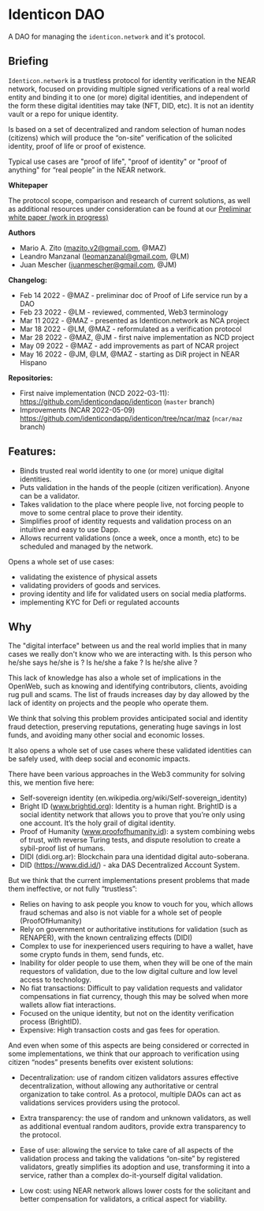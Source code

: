 # Identicon DAO

A DAO for managing the `identicon.network` and it's protocol.

## Briefing

`Identicon.network` is a trustless protocol for identity verification in the NEAR network, focused on providing multiple signed verifications of a real world entity and binding it to one (or more) digital identities, and independent of the form these digital identities may take (NFT, DID, etc).  It is not an identity vault or a repo for unique identity. 

Is based on a set of decentralized and random selection of human nodes (citizens) which will produce the “on-site” verification of the solicited identity,  proof of life or proof of existence.

Typical use cases are "proof of life", "proof of identity" or "proof of anything" for “real people” in the NEAR network. 

**Whitepaper**

The protocol scope, comparison and research of current solutions, as well as additional resources under consideration can be found at our [Preliminar white paper (work in progress)](https://docs.google.com/document/d/1lDRp3crvEXCSTWXkbAY-ONF3Barg7jDoOdzxh1UjYmE/edit?usp=sharing)

**Authors**

- Mario A. Zito (mazito.v2@gmail.com, @MAZ)
- Leandro Manzanal (leomanzanal@gmail.com, @LM)
- Juan Mescher (juanmescher@gmail.com, @JM)

**Changelog:**

- Feb 14 2022 - @MAZ - preliminar doc of Proof of Life service run by a DAO
- Feb 23 2022 - @LM - reviewed, commented, Web3 terminology
- Mar 11 2022 - @MAZ - presented as Identicon.network as NCA project
- Mar 18 2022 - @LM, @MAZ - reformulated as a verification protocol
- Mar 28 2022 - @MAZ, @JM - first naive implementation as NCD project
- May 09 2022 - @MAZ - add improvements as part of NCAR project
- May 16 2022 - @JM, @LM, @MAZ - starting as DiR project in NEAR Hispano 

**Repositories:**

- First naive implementation (NCD 2022-03-11): https://github.com/identicondapp/identicon (`master` branch)
- Improvements (NCAR 2022-05-09) https://github.com/identicondapp/identicon/tree/ncar/maz (`ncar/maz` branch)

## Features:

- Binds trusted real world identity to one (or more) unique digital identities.
- Puts validation in the hands of the people (citizen verification). Anyone can be a validator. 
- Takes validation to the place where people live, not forcing people to move to some central place to prove their identity.
- Simplifies proof of identity requests and validation process on an intuitive and easy to use Dapp.
- Allows recurrent validations (once a week, once a month, etc) to be scheduled and managed by the network.

Opens a whole set of use cases:

- validating the existence of physical assets
- validating providers of goods and services. 
- proving identity and life for validated users on social media platforms.
- implementing KYC for Defi or regulated accounts

## Why

The "digital interface" between us and the real world implies that in many cases we really don't know who we are interacting with. Is this person who he/she says he/she is ? Is he/she a fake ? Is he/she alive ?

This lack of knowledge has also a whole set of implications in the OpenWeb, such as knowing and identifying contributors, clients, avoiding rug pull and scams. The list of frauds increases day by day allowed by the lack of identity on projects and the people who operate them.

We think that solving this problem provides anticipated social and identity fraud detection, preserving reputations, generating huge savings in lost funds, and avoiding many other social and economic losses.

It also opens a whole set of use cases where these validated identities can be safely used, with deep social and economic impacts.

There have been various approaches in the Web3 community for solving this, we mention five here:

- Self-sovereign identity (en.wikipedia.org/wiki/Self-sovereign_identity)
- Bright ID (www.brightid.org): Identity is a human right. BrightID is a social identity network that allows you to prove that you’re only using one account. It’s the holy grail of digital identity.
- Proof of Humanity (www.proofofhumanity.id): a system combining webs of trust, with reverse Turing tests, and dispute resolution to create a sybil-proof list of humans.
- DIDI (didi.org.ar): Blockchain para una identidad digital auto-soberana.
- DID (https://www.did.id/) - aka DAS Decentralized Account System.

But we think that the current implementations present problems that made them ineffective, or not fully “trustless”:

- Relies on having to ask people you know to vouch for you, which allows fraud schemas and also is not viable for a whole set of people (ProofOfHumanity)
- Rely on government or authoritative institutions for validation (such as RENAPER), with the known centralizing effects (DIDI)
- Complex to use for inexperienced users requiring to have a wallet, have some crypto funds in them, send funds, etc.
- Inability for older people to use them, when they will be one of the main requestors of validation, due to the low digital culture and low level access to technology.
- No fiat transactions: Difficult to pay validation requests and validator compensations in fiat currency, though this may be solved when more wallets allow fiat interactions. 
- Focused on the unique identity, but not on the identity verification process (BrightID).
- Expensive: High transaction costs and gas fees for operation.

And even when some of this aspects are being considered or corrected in some implementations, we think that our approach to verification using citizen “nodes” presents benefits over existent solutions:

- Decentralization: use of random citizen validators assures effective decentralization, without allowing any authoritative or central organization to take control. As a protocol, multiple DAOs can act as validations services providers using the protocol.

- Extra transparency: the use of random and unknown validators, as well as additional eventual random auditors, provide extra transparency to the protocol.

- Ease of use: allowing the service to take care of all aspects of the validation process and taking the validations “on-site” by registered validators, greatly simplifies its adoption and use, transforming it into a service, rather than a complex do-it-yourself digital validation.

- Low cost: using NEAR network allows lower costs for the solicitant and better compensation for validators, a critical aspect for viability.


